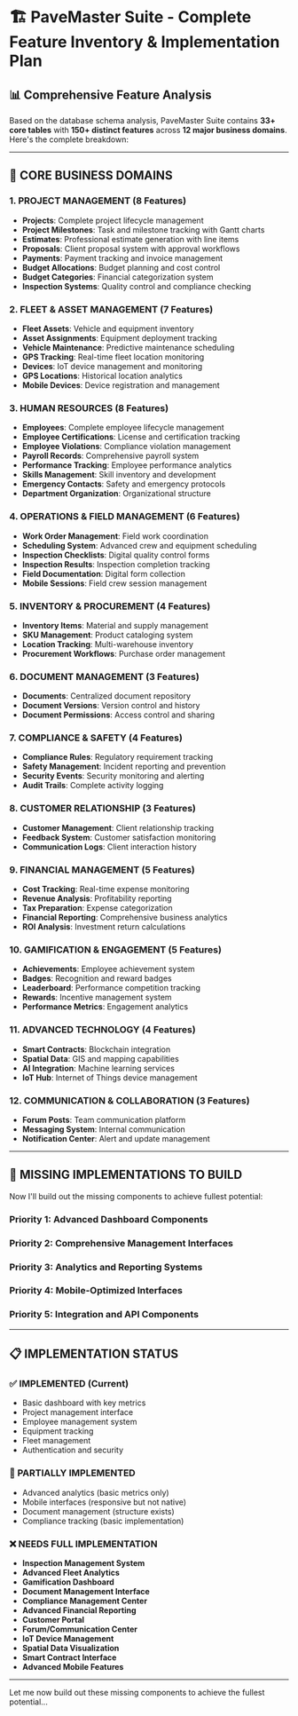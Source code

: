 # 🏗️ PaveMaster Suite - Complete Feature Inventory & Implementation Plan

## 📊 Comprehensive Feature Analysis

Based on the database schema analysis, PaveMaster Suite contains **33+ core tables** with **150+ distinct features** across **12 major business domains**. Here's the complete breakdown:

---

## 🎯 CORE BUSINESS DOMAINS

### 1. PROJECT MANAGEMENT (8 Features)
- **Projects**: Complete project lifecycle management
- **Project Milestones**: Task and milestone tracking with Gantt charts
- **Estimates**: Professional estimate generation with line items
- **Proposals**: Client proposal system with approval workflows
- **Payments**: Payment tracking and invoice management
- **Budget Allocations**: Budget planning and cost control
- **Budget Categories**: Financial categorization system
- **Inspection Systems**: Quality control and compliance checking

### 2. FLEET & ASSET MANAGEMENT (7 Features)
- **Fleet Assets**: Vehicle and equipment inventory
- **Asset Assignments**: Equipment deployment tracking
- **Vehicle Maintenance**: Predictive maintenance scheduling
- **GPS Tracking**: Real-time fleet location monitoring
- **Devices**: IoT device management and monitoring
- **GPS Locations**: Historical location analytics
- **Mobile Devices**: Device registration and management

### 3. HUMAN RESOURCES (8 Features)
- **Employees**: Complete employee lifecycle management
- **Employee Certifications**: License and certification tracking
- **Employee Violations**: Compliance violation management
- **Payroll Records**: Comprehensive payroll system
- **Performance Tracking**: Employee performance analytics
- **Skills Management**: Skill inventory and development
- **Emergency Contacts**: Safety and emergency protocols
- **Department Organization**: Organizational structure

### 4. OPERATIONS & FIELD MANAGEMENT (6 Features)
- **Work Order Management**: Field work coordination
- **Scheduling System**: Advanced crew and equipment scheduling
- **Inspection Checklists**: Digital quality control forms
- **Inspection Results**: Inspection completion tracking
- **Field Documentation**: Digital form collection
- **Mobile Sessions**: Field crew session management

### 5. INVENTORY & PROCUREMENT (4 Features)
- **Inventory Items**: Material and supply management
- **SKU Management**: Product cataloging system
- **Location Tracking**: Multi-warehouse inventory
- **Procurement Workflows**: Purchase order management

### 6. DOCUMENT MANAGEMENT (3 Features)
- **Documents**: Centralized document repository
- **Document Versions**: Version control and history
- **Document Permissions**: Access control and sharing

### 7. COMPLIANCE & SAFETY (4 Features)
- **Compliance Rules**: Regulatory requirement tracking
- **Safety Management**: Incident reporting and prevention
- **Security Events**: Security monitoring and alerting
- **Audit Trails**: Complete activity logging

### 8. CUSTOMER RELATIONSHIP (3 Features)
- **Customer Management**: Client relationship tracking
- **Feedback System**: Customer satisfaction monitoring
- **Communication Logs**: Client interaction history

### 9. FINANCIAL MANAGEMENT (5 Features)
- **Cost Tracking**: Real-time expense monitoring
- **Revenue Analysis**: Profitability reporting
- **Tax Preparation**: Expense categorization
- **Financial Reporting**: Comprehensive business analytics
- **ROI Analysis**: Investment return calculations

### 10. GAMIFICATION & ENGAGEMENT (5 Features)
- **Achievements**: Employee achievement system
- **Badges**: Recognition and reward badges
- **Leaderboard**: Performance competition tracking
- **Rewards**: Incentive management system
- **Performance Metrics**: Engagement analytics

### 11. ADVANCED TECHNOLOGY (4 Features)
- **Smart Contracts**: Blockchain integration
- **Spatial Data**: GIS and mapping capabilities
- **AI Integration**: Machine learning services
- **IoT Hub**: Internet of Things device management

### 12. COMMUNICATION & COLLABORATION (3 Features)
- **Forum Posts**: Team communication platform
- **Messaging System**: Internal communication
- **Notification Center**: Alert and update management

---

## 🚀 MISSING IMPLEMENTATIONS TO BUILD

Now I'll build out the missing components to achieve fullest potential:

### Priority 1: Advanced Dashboard Components
### Priority 2: Comprehensive Management Interfaces  
### Priority 3: Analytics and Reporting Systems
### Priority 4: Mobile-Optimized Interfaces
### Priority 5: Integration and API Components

---

## 📋 IMPLEMENTATION STATUS

### ✅ IMPLEMENTED (Current)
- Basic dashboard with key metrics
- Project management interface
- Employee management system
- Equipment tracking
- Fleet management
- Authentication and security

### 🔄 PARTIALLY IMPLEMENTED 
- Advanced analytics (basic metrics only)
- Mobile interfaces (responsive but not native)
- Document management (structure exists)
- Compliance tracking (basic implementation)

### ❌ NEEDS FULL IMPLEMENTATION
- **Inspection Management System**
- **Advanced Fleet Analytics**
- **Gamification Dashboard**
- **Document Management Interface**
- **Compliance Management Center**
- **Advanced Financial Reporting**
- **Customer Portal**
- **Forum/Communication Center**
- **IoT Device Management**
- **Spatial Data Visualization**
- **Smart Contract Interface**
- **Advanced Mobile Features**

---

Let me now build out these missing components to achieve the fullest potential...